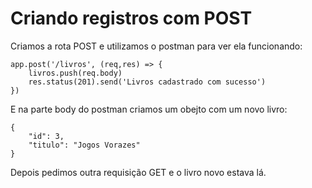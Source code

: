 # Criando registros com POST

Criamos a rota POST e utilizamos o postman para ver ela funcionando:

    app.post('/livros', (req,res) => {
        livros.push(req.body)
        res.status(201).send('Livros cadastrado com sucesso')
    })

E na parte body do postman criamos um obejto com um novo livro:

    {
        "id": 3,
        "titulo": "Jogos Vorazes"
    }

Depois pedimos outra requisição GET e o livro novo estava lá.

